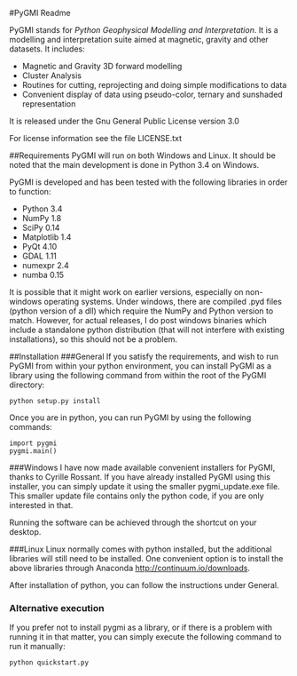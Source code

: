 #PyGMI Readme

PyGMI stands for *Python Geophysical Modelling and Interpretation*. It is a modelling and interpretation suite aimed at magnetic, gravity and other datasets. It includes:
* Magnetic and Gravity 3D forward modelling
* Cluster Analysis
* Routines for cutting, reprojecting and doing simple modifications to data
* Convenient display of data using pseudo-color, ternary and sunshaded representation

It is released under the Gnu General Public License version 3.0

For license information see the file LICENSE.txt

##Requirements
PyGMI will run on both Windows and Linux. It should be noted that the main development is done in Python 3.4 on Windows.

PyGMI is developed and has been tested with the following libraries in order to function:

* Python 3.4
* NumPy 1.8
* SciPy 0.14
* Matplotlib 1.4
* PyQt 4.10
* GDAL 1.11
* numexpr 2.4
* numba 0.15

It is possible that it might work on earlier versions, especially on non-windows operating systems. Under windows, there are compiled .pyd files (python version of a dll) which require the NumPy and Python version to match. However, for actual releases, I do post windows binaries which include a standalone python distribution (that will not interfere with existing installations), so this should not be a problem.

##Installation
###General
If you satisfy the requirements, and wish to run PyGMI from within your python environment, you can install PyGMI as a library using the following command from within the root of the PyGMI directory:

	python setup.py install

Once you are in python, you can run PyGMI by using the following commands:

	import pygmi
	pygmi.main()


###Windows
I have now made available convenient installers for PyGMI, thanks to Cyrille Rossant. If you have already installed PyGMI using this installer, you can simply update it using the smaller pygmi_update.exe file. This smaller update file contains only the python code, if you are only interested in that.

Running the software can be achieved through the shortcut on your desktop.

###Linux
Linux normally comes with python installed, but the additional libraries will still need to be installed. One convenient option is to install the above libraries through Anaconda <http://continuum.io/downloads>.

After installation of python, you can follow the instructions under General.

### Alternative execution
If you prefer not to install pygmi as a library, or if there is a problem with running it in that matter, you can simply execute the following command to run it manually:

	python quickstart.py





